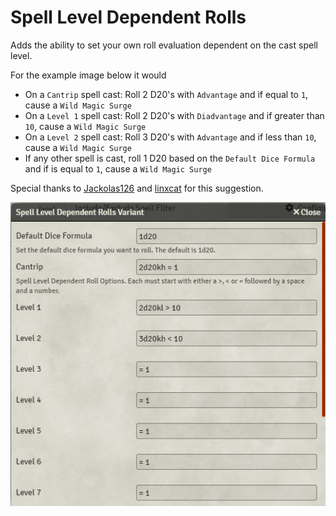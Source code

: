 # Spell Level Dependent Rolls

Adds the ability to set your own roll evaluation dependent on the cast spell level.

For the example image below it would

- On a `Cantrip` spell cast: Roll 2 D20's with `Advantage` and if equal to `1`, cause a `Wild Magic Surge`
- On a `Level 1` spell cast: Roll 2 D20's with `Diadvantage` and if greater than `10`, cause a `Wild Magic Surge`
- On a `Level 2` spell cast: Roll 3 D20's with `Advantage` and if less than `10`, cause a `Wild Magic Surge`
- If any other spell is cast, roll 1 D20 based on the `Default Dice Formula` and if is equal to `1`, cause a `Wild Magic Surge`

Special thanks to [Jackolas126](https://github.com/Jackolas126) and [linxcat](https://github.com/linxcat) for this suggestion.

[![Setup varying Wild Magic Surge triggers dependent on spell level](../images/docs/spell-level-dependent.png)](../images/docs/spell-level-dependent.png)
